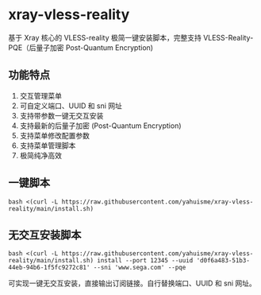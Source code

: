 # xray-vless-reality

基于 Xray 核心的 VLESS-reality 极简一键安装脚本，完整支持 VLESS-Reality-PQE（后量子加密 Post-Quantum Encryption)

## 功能特点

1. 交互管理菜单
2. 可自定义端口、UUID 和 sni 网址
3. 支持带参数一键无交互安装
4. 支持最新的后量子加密 (Post-Quantum Encryption)
5. 支持菜单修改配置参数
6. 支持菜单管理脚本
7. 极简纯净高效

## 一键脚本

```
bash <(curl -L https://raw.githubusercontent.com/yahuisme/xray-vless-reality/main/install.sh)
```

## 无交互安装脚本

```
bash <(curl -L https://raw.githubusercontent.com/yahuisme/xray-vless-reality/main/install.sh) install --port 12345 --uuid 'd0f6a483-51b3-44eb-94b6-1f5fc9272c81' --sni 'www.sega.com' --pqe
```

可实现一键无交互安装，直接输出订阅链接。自行替换端口、UUID 和 sni 网址。
